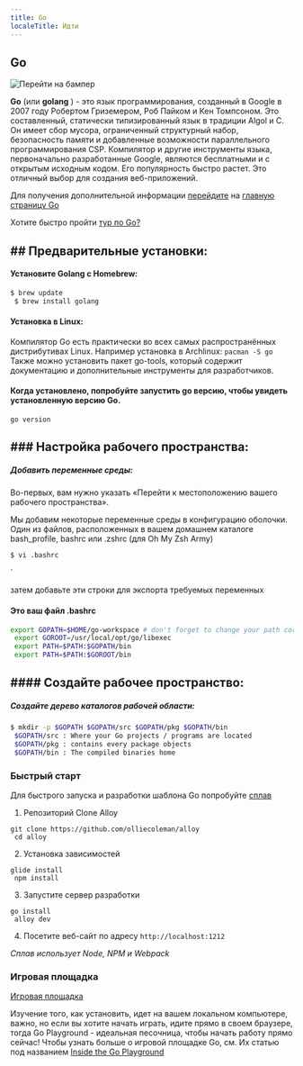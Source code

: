 ```yaml
---
title: Go
localeTitle: Идти
---
```

## Go

![Перейти на бампер](https://golang.org/doc/gopher/bumper320x180.png)

**Go** (или **golang** ) - это язык программирования, созданный в Google в 2007 году Робертом Гриземером, Роб Пайком и Кен Томпсоном. Это составленный, статически типизированный язык в традиции Algol и C. Он имеет сбор мусора, ограниченный структурный набор, безопасность памяти и добавленные возможности параллельного программирования CSP. Компилятор и другие инструменты языка, первоначально разработанные Google, являются бесплатными и с открытым исходным кодом. Его популярность быстро растет. Это отличный выбор для создания веб-приложений.

Для получения дополнительной информации [перейдите](https://golang.org/) на [главную страницу Go](https://golang.org/)

Хотите быстро пройти [тур по Go?](https://tour.golang.org/welcome/1)

## \## Предварительные установки:

#### Установите Golang с Homebrew:

```bash
$ brew update 
 $ brew install golang 
```

#### Установка в Linux:
Компилятор Go есть практически во всех самых распространённых дистрибутивах Linux.
Например установка в Archlinux:
`pacman -S go`
Также можно установить пакет go-tools, который содержит документацию и дополнительные инструменты для разработчиков.

#### Когда установлено, попробуйте запустить go версию, чтобы увидеть установленную версию Go.
`go version`

## \### Настройка рабочего пространства:

##### Добавить переменные среды:

Во-первых, вам нужно указать «Перейти к местоположению вашего рабочего пространства».

Мы добавим некоторые переменные среды в конфигурацию оболочки. Один из файлов, расположенных в вашем домашнем каталоге bash\_profile, bashrc или .zshrc (для Oh My Zsh Army)

```bash
$ vi .bashrc 
```

\`

затем добавьте эти строки для экспорта требуемых переменных

#### Это ваш файл .bashrc

```bash
export GOPATH=$HOME/go-workspace # don't forget to change your path correctly! 
 export GOROOT=/usr/local/opt/go/libexec 
 export PATH=$PATH:$GOPATH/bin 
 export PATH=$PATH:$GOROOT/bin 
```

## \#### Создайте рабочее пространство:

##### Создайте дерево каталогов рабочей области:

```bash
$ mkdir -p $GOPATH $GOPATH/src $GOPATH/pkg $GOPATH/bin 
 $GOPATH/src : Where your Go projects / programs are located 
 $GOPATH/pkg : contains every package objects 
 $GOPATH/bin : The compiled binaries home 
```

### Быстрый старт

Для быстрого запуска и разработки шаблона Go попробуйте [сплав](https://www.growthmetrics.io/open-source/alloy)

1.  Репозиторий Clone Alloy
```
git clone https://github.com/olliecoleman/alloy 
 cd alloy 
```

2.  Установка зависимостей
```
glide install 
 npm install 
```

3.  Запустите сервер разработки
```
go install 
 alloy dev 
```

4.  Посетите веб-сайт по адресу `http://localhost:1212`

_Сплав использует Node, NPM и Webpack_

### Игровая площадка

[Игровая площадка](https://play.golang.org/)

Изучение того, как установить, идет на вашем локальном компьютере, важно, но если вы хотите начать играть, идите прямо в своем браузере, тогда Go Playground - идеальная песочница, чтобы начать работу прямо сейчас! Чтобы узнать больше о игровой площадке Go, см. Их статью под названием [Inside the Go Playground](https://blog.golang.org/playground)
